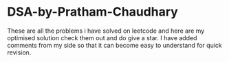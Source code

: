 # DSA-by-Pratham-Chaudhary
These are all the problems i have solved on leetcode and here are my optimised solution check them out and do give a star.
I have added comments from my side so that it can become easy to understand for quick revision.

